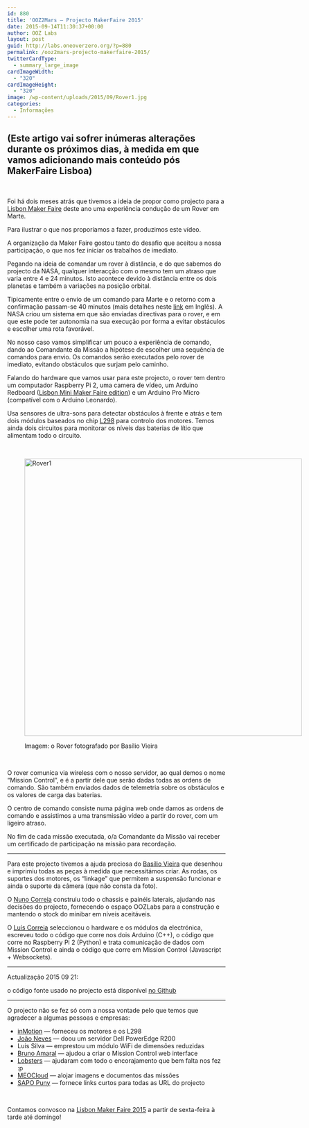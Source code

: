 ```yaml
---
id: 880
title: 'OOZ2Mars — Projecto MakerFaire 2015'
date: 2015-09-14T11:30:37+00:00
author: OOZ Labs
layout: post
guid: http://labs.oneoverzero.org/?p=880
permalink: /ooz2mars-projecto-makerfaire-2015/
twitterCardType:
  - summary_large_image
cardImageWidth:
  - "320"
cardImageHeight:
  - "320"
image: /wp-content/uploads/2015/09/Rover1.jpg
categories:
  - Informações
---
```

## (Este artigo vai sofrer inúmeras alterações durante os próximos dias, à medida em que vamos adicionando mais conteúdo pós MakerFaire Lisboa)

&nbsp;

Foi há dois meses atrás que tivemos a ideia de propor como projecto para a [Lisbon Maker Faire](http://makerfairelisbon.com/) deste ano uma experiência condução de um Rover em Marte.

Para ilustrar o que nos proporíamos a fazer, produzimos este vídeo.



A organização da Maker Faire gostou tanto do desafio que aceitou a nossa participação, o que nos fez iniciar os trabalhos de imediato.

Pegando na ideia de comandar um rover à distância, e do que sabemos do projecto da NASA, qualquer interacção com o mesmo tem um atraso que varia entre 4 e 24 minutos. Isto acontece devido à distância entre os dois planetas e também a variações na posição orbital.

Tipicamente entre o envio de um comando para Marte e o retorno com a confirmação passam-se 40 minutos (mais detalhes neste [link](http://blogs.esa.int/mex/2012/08/05/time-delay-between-mars-and-earth/) em Inglês). A NASA criou um sistema em que são enviadas directivas para o rover, e em que este pode ter autonomia na sua execução por forma a evitar obstáculos e escolher uma rota favorável.

No nosso caso vamos simplificar um pouco a experiência de comando, dando ao Comandante da Missão a hipótese de escolher uma sequência de comandos para envio. Os comandos serão executados pelo rover de imediato, evitando obstáculos que surjam pelo caminho.

Falando do hardware que vamos usar para este projecto, o rover tem dentro um computador Raspberry Pi 2, uma camera de vídeo, um Arduino Redboard ([Lisbon Mini Maker Faire edition](http://makerfairelisbon.com/en/2014/09/16/arduino-inmotion.html)) e um Arduino Pro Micro (compatível com o Arduino Leonardo).

Usa sensores de ultra-sons para detectar obstáculos à frente e atrás e tem dois módulos baseados no chip [L298](http://www.inmotion.pt/en/general-ics/193-full-bridge-motor-driver-dual-l298n.html) para controlo dos motores. Temos ainda dois circuitos para monitorar os níveis das baterias de lítio que alimentam todo o circuito.

&nbsp;<figure id="attachment_888" style="width: 640px" class="wp-caption aligncenter">

[<img class="wp-image-888 size-large" src="http://labs.oneoverzero.org/wp-content/uploads/2015/09/Rover1-1024x1024.jpg" alt="Rover1" width="640" height="640" srcset="http://labs.oneoverzero.org/wp-content/uploads/2015/09/Rover1-1024x1024.jpg 1024w, http://labs.oneoverzero.org/wp-content/uploads/2015/09/Rover1-150x150.jpg 150w, http://labs.oneoverzero.org/wp-content/uploads/2015/09/Rover1-300x300.jpg 300w, http://labs.oneoverzero.org/wp-content/uploads/2015/09/Rover1-280x280.jpg 280w, http://labs.oneoverzero.org/wp-content/uploads/2015/09/Rover1.jpg 1600w" sizes="(max-width: 640px) 100vw, 640px" />](http://labs.oneoverzero.org/wp-content/uploads/2015/09/Rover1.jpg)<figcaption class="wp-caption-text">Imagem: o Rover fotografado por Basílio Vieira</figcaption></figure> 

&nbsp;

O rover comunica via wireless com o nosso servidor, ao qual demos o nome &#8220;Mission Control&#8221;, e é a partir dele que serão dadas todas as ordens de comando. São também enviados dados de telemetria sobre os obstáculos e os valores de carga das baterias.

O centro de comando consiste numa página web onde damos as ordens de comando e assistimos a uma transmissão vídeo a partir do rover, com um ligeiro atraso.

No fim de cada missão executada, o/a Comandante da Missão vai receber um certificado de participação na missão para recordação.

* * *

Para este projecto tivemos a ajuda preciosa do [Basílio Vieira](http://www.Basilio.eu/) que desenhou e imprimiu todas as peças à medida que necessitámos criar. As rodas, os suportes dos motores, os &#8220;linkage&#8221; que permitem a suspensão funcionar e ainda o suporte da câmera (que não consta da foto).

O [Nuno Correia](http://labs.oneoverzero.org/equipa/nuno-correia/) construiu todo o chassis e painéis laterais, ajudando nas decisões do projecto, fornecendo o espaço OOZLabs para a construção e mantendo o stock do minibar em níveis aceitáveis.

O [Luís Correia](http://labs.oneoverzero.org/equipa/luis-correia/) seleccionou o hardware e os módulos da electrónica, escreveu todo o código que corre nos dois Arduino (C++), o código que corre no Raspberry Pi 2 (Python) e trata comunicação de dados com Mission Control e ainda o código que corre em Mission Control (Javascript + Websockets).

* * *

Actualização 2015 09 21:
  
o código fonte usado no projecto está disponível [no Github](https://github.com/OOZLabs/MakerFaire2015)

* * *

O projecto não se fez só com a nossa vontade pelo que temos que agradecer a algumas pessoas e empresas:

  * [inMotion](http://inmotion.pt/) — forneceu os motores e os L298
  * [João Neves](http://mestrejoao.silvaneves.org/) — doou um servidor Dell PowerEdge R200
  * Luis Silva — emprestou um módulo WiFi de dimensões reduzidas
  * [Bruno Amaral](http://BrunoAmaral.eu/) — ajudou a criar o Mission Control web interface
  * [Lobsters](http://oneoverzero.org/) — ajudaram com todo o encorajamento que bem falta nos fez :p
  * [MEOCloud](http://meocloud.pt) — alojar imagens e documentos das missões
  * [SAPO Puny](http://sl.pt/) — fornece links curtos para todas as URL do projecto

&nbsp;

Contamos convosco na [Lisbon Maker Faire 2015](http://makerfairelisbon.com/pt/) a partir de sexta-feira à tarde até domingo!